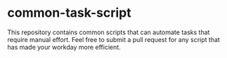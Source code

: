 # common-task-script

This repository contains common scripts that can automate tasks that require manual effort. Feel free to submit a pull request for any script that has made your workday more efficient.
